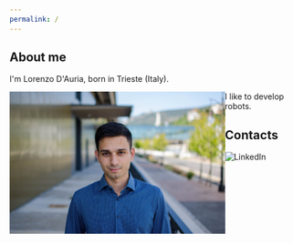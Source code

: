 ```yaml
---
permalink: /
---
```


## About me

I'm Lorenzo D'Auria, born in Trieste (Italy).

<img src="https://github.com/lodauria/lodauria.github.io/blob/main/_src/logo.jpg?raw=true" alt="logo" height="250" align="left" />

I like to develop robots.

## Contacts

<a  href="https://www.linkedin.com/in/lorenzodauria/"><img src="C:\Users\Lorenzo\Documents\GitHub\lodauria.github.io\_src\linkedin.png" height="40" alt="LinkedIn" align="left"/></a>

